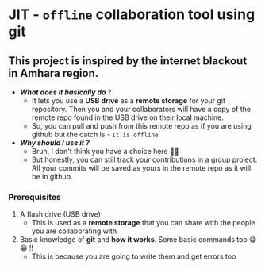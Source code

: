 # JIT -  `offline` collaboration tool using git

## This project is inspired by the internet blackout in Amhara region. 

- ***What does it basically do*** ?
    - It lets you use a **USB drive** as a **remote storage** for your git repository. Then you and your collaborators will have a copy of the remote repo found in the USB drive on their local machine.
    - So, you can pull and push from this remote repo as if you are using github but the catch is - `It is offline`
- ***Why should I use it ?***
    - Bruh, I don't think you have a choice here 🤣🤣
    - But honestly, you can still track your contributions in a group project. All your commits will be saved as yours in the remote repo as it will be in github.

### Prerequisites

1. A flash drive (USB drive)
    - This is used as a **remote storage** that you can share with the people you are collaborating with
2. Basic knowledge of **git** and **how it works**. Some basic commands too 😁😁 !!
    - This is because you are going to write them and get errors too





